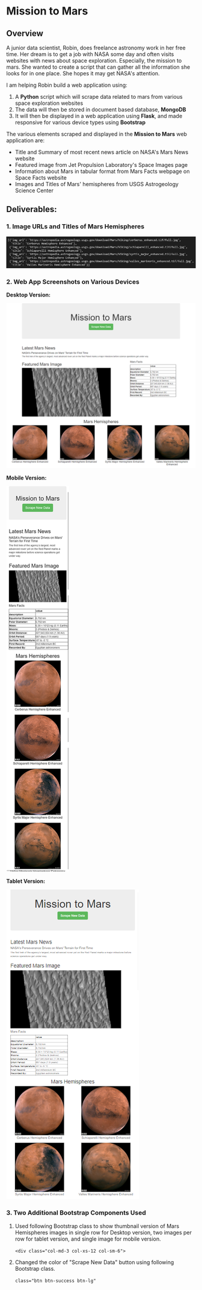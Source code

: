 # Mission to Mars

## Overview
A junior data scientist, Robin, does freelance astronomy work in her free time. Her dream is to get a job with NASA some day and often visits websites with news about space exploration. Especially, the mission to mars. She wanted to create a script that can gather all the information she looks for in one place. She hopes it may get NASA's attention.

I am helping Robin build a web application using:
1. A **Python** script which will scrape data related to mars from various space exploration websites 
2. The data will then be stored in document based database, **MongoDB** 
3. It will then be displayed in a web application using **Flask**, and made responsive for various device types using **Bootstrap**

The various elements scraped and displayed in the **Mission to Mars** web application are:

* Title and Summary of most recent news article on NASA's Mars News website
* Featured image from Jet Propulsion Laboratory's Space Images page      
* Information about Mars in tabular format from Mars Facts webpage on Space Facts website
* Images and Titles of Mars' hemispheres from USGS Astrogeology Science Center

## Deliverables:

### 1. Image URLs and Titles of Mars Hemispheres
![hemispheres-list](./Images/hemispheres-list.png)

### 2. Web App Screenshots on Various Devices

**Desktop Version:**

![mission-to-mars-desktop](./Images/mission-to-mars-desktop.png)


**Mobile Version:**

![mission-to-mars-mobile](./Images/mission-to-mars-mobile.png)


**Tablet Version:**

![mission-to-mars-tablet](./Images/mission-to-mars-tablet.png)


### 3. Two Additional Bootstrap Components Used

1. Used following Bootstrap class to show thumbnail version of Mars Hemispheres images in single row for Desktop version, two images per row for tablet version, and single image for mobile version.

    `<div class="col-md-3 col-xs-12 col-sm-6">`

2. Changed the color of "Scrape New Data" button using following Bootstrap class.

    `class="btn btn-success btn-lg"`
